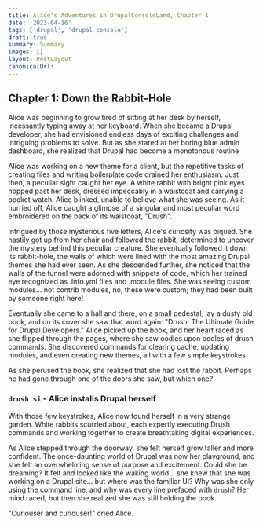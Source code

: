 ```yaml
---
title: Alice's Adventures in DrupalConsoleLand, Chapter 1
date: '2023-04-16'
tags: ['drupal', 'drupal console']
draft: true
summary: Summary
images: []
layout: PostLayout
canonicalUrl:
---
```


## Chapter 1: Down the Rabbit-Hole

Alice was beginning to grow tired of sitting at her desk by herself, incessantly typing away at her keyboard. When she became a Drupal developer, she had envisioned endless days of exciting challenges and intriguing problems to solve. But as she stared at her boring blue admin dashboard, she realized that Drupal had become a monotonous routine

Alice was working on a new theme for a client, but the repetitive tasks of creating files and writing boilerplate code drained her enthusiasm. Just then, a peculiar sight caught her eye. A white rabbit with bright pink eyes hopped past her desk, dressed impeccably in a waistcoat and carrying a pocket watch. Alice blinked, unable to believe what she was seeing. As it hurried off, Alice caught a glimpse of a singular and most peculiar word embroidered on the back of its waistcoat, "Drush".

Intrigued by those mysterious five letters, Alice's curiosity was piqued. She hastily got up from her chair and followed the rabbit, determined to uncover the mystery behind this peculiar creature. She eventually followed it down its rabbit-hole, the walls of which were lined with the most amazing Drupal themes she had ever seen. As she descended further, she noticed that the walls of the tunnel were adorned with snippets of code, which her trained eye recognized as .info.yml files and .module files. She was seeing custom modules... not contrib modules, no, these were custom; they had been built by someone right here!

Eventually she came to a hall and there, on a small pedestal, lay a dusty old book, and on its cover she saw that word again: "Drush: The Ultimate Guide for Drupal Developers." Alice picked up the book, and her heart raced as she flipped through the pages, where she saw oodles upon oodles of drush commands. She discovered commands for clearing cache, updating modules, and even creating new themes, all with a few simple keystrokes.

As she perused the book, she realized that she had lost the rabbit. Perhaps he had gone through one of the doors she saw, but which one?

### `drush si` - Alice installs Drupal herself

With those few keystrokes, Alice now found herself in a very strange garden. White rabbits scurried about, each expertly executing Drush commands and working together to create breathtaking digital experiences.

As Alice stepped through the doorway, she felt herself grow taller and more confident. The once-daunting world of Drupal was now her playground, and she felt an overwhelming sense of purpose and excitement. Could she be dreaming? It felt and looked like the waking world... she knew that she was working on a Drupal site... but where was the familiar UI? Why was she only using the command line, and why was every line prefaced with `drush`? Her mind raced, but then she realized she was still holding the book.

"Curiouser and curiouser!" cried Alice.
